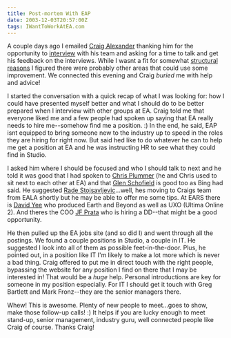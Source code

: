 ```yaml
---
title: Post-mortem With EAP
date: 2003-12-03T20:57:00Z
tags: IWantToWorkAtEA.com
---
```

A couple days ago I emailed [Craig Alexander][1] thanking him for the opportunity to [interview][2] with his team and asking for a time to talk and get his feedback on the interviews. While I wasnt a fit for somewhat [structural reasons][3] I figured there were probably other areas that could use some improvement. We connected this evening and Craig *buried* me with help and advice!

I started the conversation with a quick recap of what I was looking for: how I could have presented myself better and what I should do to be better prepared when I interview with other groups at EA. Craig told me that everyone liked me and a few people had spoken up saying that EA really needs to hire me--somehow find me a position. :) In the end, he said, EAP isnt equipped to bring someone new to the industry up to speed in the roles they are hiring for right now. But said hed like to do whatever he can to help me get a position at EA and he was instructing HR to see what they could find in Studio.

I asked him where I should be focused and who I should talk to next and he told it was good that I had spoken to [Chris Plummer][4] (he and Chris used to sit next to each other at EA) and that [Glen Schofield][5] is good too as Bing had said. He suggested [Rade Stojsavljevic][6]...well, hes moving to Craigs team from EALA shortly but he may be able to offer me some tips. At EARS there is [David Yee][7] who produced Earth and Beyond as well as UXO (Ultima Online 2). And theres the COO [JF Prata][8] who is hiring a DD--that might be a good opportunity.

He then pulled up the EA jobs site (and so did I) and went through all the postings. We found a couple positions in Studio, a couple in IT. He suggested I look into all of them as possible feet-in-the-door. Plus, he pointed out, in a position like IT I'm likely to make a lot more which is never a bad thing. Craig offered to put me in direct touch with the right people, bypassing the website for any position I find on there that I may be interested in! That would be a *huge* help. Personal introductions are key for someone in my position especially. For IT I should get it touch with Greg Bartlett and Mark Fronz--they are the senior managers there.

Whew! This is awesome. Plenty of new people to meet...goes to show, make those follow-up calls! :) It helps if you are lucky enough to meet stand-up, senior management, industry guru, well connected people like Craig of course. Thanks Craig!

 [1]: /on-the-phone-with-craig-alexander.html
 [2]: /in-person-interviews-with-eap-round-number-1.html
 [3]: /first-ea-app-complete.html
 [4]: /sit-down-with-neil-young.html
 [5]: http://www.mobygames.com/developer/sheet/view/developerId=43172/
 [6]: http://www.mobygames.com/developer/sheet/view/developerId,31114/
 [7]: http://www.mobygames.com/developer/sheet/view/developerId=13628/
 [8]: http://www.mobygames.com/developer/sheet/view/developerId=21965/

